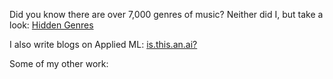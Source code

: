 Did you know there are over 7,000 genres of music? Neither did I, but take a look: [Hidden Genres](https://hiddengenres.com/)

I also write blogs on Applied ML: [is.this.an.ai?](https://isthisan.ai)

Some of my other work:
